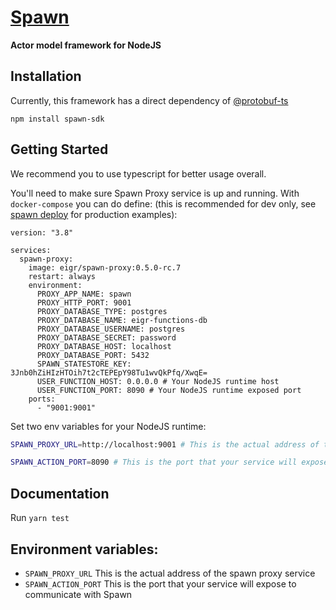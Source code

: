 # [Spawn](https://github.com/eigr/spawn) 

**Actor model framework for NodeJS**

## **Installation**

Currently, this framework has a direct dependency of [@protobuf-ts](https://github.com/timostamm/protobuf-ts)

```
npm install spawn-sdk
```

## **Getting Started**

We recommend you to use typescript for better usage overall.

You'll need to make sure Spawn Proxy service is up and running.
With `docker-compose` you can do define: (this is recommended for dev only, see [spawn deploy]() for production examples):

```YML
version: "3.8"

services:
  spawn-proxy:
    image: eigr/spawn-proxy:0.5.0-rc.7
    restart: always
    environment:
      PROXY_APP_NAME: spawn
      PROXY_HTTP_PORT: 9001
      PROXY_DATABASE_TYPE: postgres
      PROXY_DATABASE_NAME: eigr-functions-db
      PROXY_DATABASE_USERNAME: postgres
      PROXY_DATABASE_SECRET: password
      PROXY_DATABASE_HOST: localhost
      PROXY_DATABASE_PORT: 5432
      SPAWN_STATESTORE_KEY: 3Jnb0hZiHIzHTOih7t2cTEPEpY98Tu1wvQkPfq/XwqE=
      USER_FUNCTION_HOST: 0.0.0.0 # Your NodeJS runtime host
      USER_FUNCTION_PORT: 8090 # Your NodeJS runtime exposed port
    ports:
      - "9001:9001"
```

Set two env variables for your NodeJS runtime: 

```bash
SPAWN_PROXY_URL=http://localhost:9001 # This is the actual address of the spawn proxy service

SPAWN_ACTION_PORT=8090 # This is the port that your service will expose to communicate with Spawn
```

## **Documentation**

Run `yarn test`

## **Environment variables:**

- `SPAWN_PROXY_URL` This is the actual address of the spawn proxy service
- `SPAWN_ACTION_PORT` This is the port that your service will expose to communicate with Spawn
